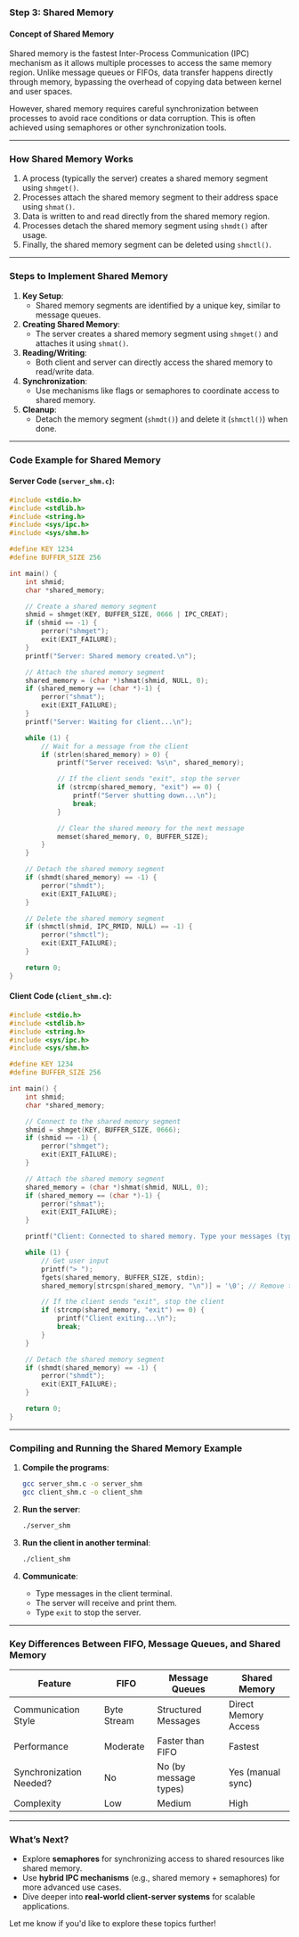 ### **Step 3: Shared Memory**

#### **Concept of Shared Memory**
Shared memory is the fastest Inter-Process Communication (IPC) mechanism as it allows multiple processes to access the same memory region. Unlike message queues or FIFOs, data transfer happens directly through memory, bypassing the overhead of copying data between kernel and user spaces.

However, shared memory requires careful synchronization between processes to avoid race conditions or data corruption. This is often achieved using semaphores or other synchronization tools.

---

### **How Shared Memory Works**
1. A process (typically the server) creates a shared memory segment using `shmget()`.
2. Processes attach the shared memory segment to their address space using `shmat()`.
3. Data is written to and read directly from the shared memory region.
4. Processes detach the shared memory segment using `shmdt()` after usage.
5. Finally, the shared memory segment can be deleted using `shmctl()`.

---

### **Steps to Implement Shared Memory**

1. **Key Setup**:
   - Shared memory segments are identified by a unique key, similar to message queues.
2. **Creating Shared Memory**:
   - The server creates a shared memory segment using `shmget()` and attaches it using `shmat()`.
3. **Reading/Writing**:
   - Both client and server can directly access the shared memory to read/write data.
4. **Synchronization**:
   - Use mechanisms like flags or semaphores to coordinate access to shared memory.
5. **Cleanup**:
   - Detach the memory segment (`shmdt()`) and delete it (`shmctl()`) when done.

---

### **Code Example for Shared Memory**

#### **Server Code (`server_shm.c`)**:
```c
#include <stdio.h>
#include <stdlib.h>
#include <string.h>
#include <sys/ipc.h>
#include <sys/shm.h>

#define KEY 1234
#define BUFFER_SIZE 256

int main() {
    int shmid;
    char *shared_memory;

    // Create a shared memory segment
    shmid = shmget(KEY, BUFFER_SIZE, 0666 | IPC_CREAT);
    if (shmid == -1) {
        perror("shmget");
        exit(EXIT_FAILURE);
    }
    printf("Server: Shared memory created.\n");

    // Attach the shared memory segment
    shared_memory = (char *)shmat(shmid, NULL, 0);
    if (shared_memory == (char *)-1) {
        perror("shmat");
        exit(EXIT_FAILURE);
    }
    printf("Server: Waiting for client...\n");

    while (1) {
        // Wait for a message from the client
        if (strlen(shared_memory) > 0) {
            printf("Server received: %s\n", shared_memory);

            // If the client sends "exit", stop the server
            if (strcmp(shared_memory, "exit") == 0) {
                printf("Server shutting down...\n");
                break;
            }

            // Clear the shared memory for the next message
            memset(shared_memory, 0, BUFFER_SIZE);
        }
    }

    // Detach the shared memory segment
    if (shmdt(shared_memory) == -1) {
        perror("shmdt");
        exit(EXIT_FAILURE);
    }

    // Delete the shared memory segment
    if (shmctl(shmid, IPC_RMID, NULL) == -1) {
        perror("shmctl");
        exit(EXIT_FAILURE);
    }

    return 0;
}
```

#### **Client Code (`client_shm.c`)**:
```c
#include <stdio.h>
#include <stdlib.h>
#include <string.h>
#include <sys/ipc.h>
#include <sys/shm.h>

#define KEY 1234
#define BUFFER_SIZE 256

int main() {
    int shmid;
    char *shared_memory;

    // Connect to the shared memory segment
    shmid = shmget(KEY, BUFFER_SIZE, 0666);
    if (shmid == -1) {
        perror("shmget");
        exit(EXIT_FAILURE);
    }

    // Attach the shared memory segment
    shared_memory = (char *)shmat(shmid, NULL, 0);
    if (shared_memory == (char *)-1) {
        perror("shmat");
        exit(EXIT_FAILURE);
    }

    printf("Client: Connected to shared memory. Type your messages (type 'exit' to quit):\n");

    while (1) {
        // Get user input
        printf("> ");
        fgets(shared_memory, BUFFER_SIZE, stdin);
        shared_memory[strcspn(shared_memory, "\n")] = '\0'; // Remove trailing newline

        // If the client sends "exit", stop the client
        if (strcmp(shared_memory, "exit") == 0) {
            printf("Client exiting...\n");
            break;
        }
    }

    // Detach the shared memory segment
    if (shmdt(shared_memory) == -1) {
        perror("shmdt");
        exit(EXIT_FAILURE);
    }

    return 0;
}
```

---

### **Compiling and Running the Shared Memory Example**

1. **Compile the programs**:
   ```bash
   gcc server_shm.c -o server_shm
   gcc client_shm.c -o client_shm
   ```
2. **Run the server**:
   ```bash
   ./server_shm
   ```
3. **Run the client in another terminal**:
   ```bash
   ./client_shm
   ```

4. **Communicate**:
   - Type messages in the client terminal.
   - The server will receive and print them.
   - Type `exit` to stop the server.

---

### **Key Differences Between FIFO, Message Queues, and Shared Memory**

| Feature                 | FIFO             | Message Queues         | Shared Memory       |
|-------------------------|------------------|------------------------|---------------------|
| Communication Style     | Byte Stream      | Structured Messages    | Direct Memory Access |
| Performance             | Moderate         | Faster than FIFO       | Fastest             |
| Synchronization Needed? | No               | No (by message types)  | Yes (manual sync)   |
| Complexity              | Low              | Medium                 | High                |

---

### **What’s Next?**
- Explore **semaphores** for synchronizing access to shared resources like shared memory.
- Use **hybrid IPC mechanisms** (e.g., shared memory + semaphores) for more advanced use cases.
- Dive deeper into **real-world client-server systems** for scalable applications.

Let me know if you'd like to explore these topics further!